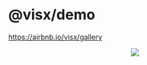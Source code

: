 # @visx/demo

<a href="https://airbnb.io/visx/gallery">https://airbnb.io/visx/gallery</a>

<p align="center">
  <a href="https://airbnb.io/visx/gallery">
    <img src="/assets/visx-gallery.png" />
  </a>
</p>
